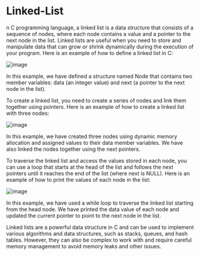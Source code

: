 # Linked-List
n C programming language, a linked list is a data structure that consists of a sequence of nodes, where each node contains a value and a pointer to the next node in the list. Linked lists are useful when you need to store and manipulate data that can grow or shrink dynamically during the execution of your program. Here is an example of how to define a linked list in C:

![image](https://user-images.githubusercontent.com/91204160/230720341-ef6cd330-7744-431d-98d0-b14d93b7eaa5.png)

In this example, we have defined a structure named Node that contains two member variables: data (an integer value) and next (a pointer to the next node in the list).

To create a linked list, you need to create a series of nodes and link them together using pointers. Here is an example of how to create a linked list with three nodes:

![image](https://user-images.githubusercontent.com/91204160/230720361-4f83af25-f4c9-4aa2-a679-c9afedc8ac9d.png)

In this example, we have created three nodes using dynamic memory allocation and assigned values to their data member variables. We have also linked the nodes together using the next pointers.

To traverse the linked list and access the values stored in each node, you can use a loop that starts at the head of the list and follows the next pointers until it reaches the end of the list (where next is NULL). Here is an example of how to print the values of each node in the list:

![image](https://user-images.githubusercontent.com/91204160/230720383-90234d8b-a22c-43f0-b7de-65c52b293f26.png)

In this example, we have used a while loop to traverse the linked list starting from the head node. We have printed the data value of each node and updated the current pointer to point to the next node in the list.

Linked lists are a powerful data structure in C and can be used to implement various algorithms and data structures, such as stacks, queues, and hash tables. However, they can also be complex to work with and require careful memory management to avoid memory leaks and other issues.
